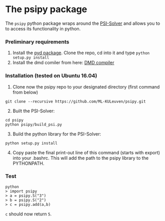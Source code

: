 # The psipy package
The `psipy` python package wraps around the [PSI-Solver](http://psisolver.org/) and allows you to to access its functionality in python.

### Preliminary requirements ###
1. Install the [pyd package](https://github.com/ariovistus/pyd). Clone the repo, cd into it and type `python setup.py install`
2. Install the dmd comiler from here: [DMD compiler](https://dlang.org/download.html#dmd)

### Installation (tested on Ubuntu 16.04) ###


1. Clone now the psipy repo to your designated directory (first command from below)
```
git clone --recursive https://github.com/ML-KULeuven/psipy.git
```
2. Built the PSI-Solver:
```
cd psipy
python psipy/build_psi.py
```
3. Build the python library for the PSI-Solver:
```
python setup.py install
```
4. Copy paste the final print-out line of this command (starts with export) into your .bashrc. This will add the path to the psipy library to the PYTHONPATH.

### Test ###
```
python
> import psipy
> a = psipy.S("3")
> b = psipy.S("2")
> c = psipy.add(a,b)
```
`c` should now return `5`.
